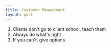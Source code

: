 ```yaml
---
title: Customer Management
layout: post
---
```

1. Clients don't go to client school, teach them
2. Always do what's right
3. If you can't, give options
